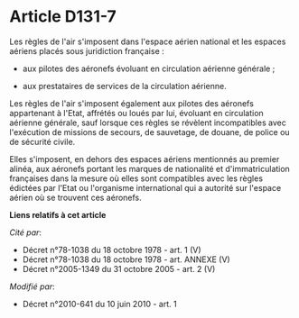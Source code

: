 # Article D131-7

Les règles de l'air s'imposent dans l'espace aérien national et les espaces aériens placés sous juridiction française : 

- aux pilotes des aéronefs évoluant en circulation aérienne générale ; 

- aux prestataires de services de la circulation aérienne. 

Les règles de l'air s'imposent également aux pilotes des aéronefs appartenant à l'Etat, affrétés ou loués par lui, évoluant
en circulation aérienne générale, sauf lorsque ces règles se révèlent incompatibles avec l'exécution de missions de secours,
de sauvetage, de douane, de police ou de sécurité civile. 

Elles s'imposent, en dehors des espaces aériens mentionnés au premier alinéa, aux aéronefs portant les marques de nationalité
et d'immatriculation françaises dans la mesure où elles sont compatibles avec les règles édictées par l'Etat ou l'organisme
international qui a autorité sur l'espace aérien où se trouvent ces aéronefs.

**Liens relatifs à cet article**

_Cité par_:

  - Décret n°78-1038 du 18 octobre 1978 - art. 1 (V)
  - Décret n°78-1038 du 18 octobre 1978 - art. ANNEXE (V)
  - Décret n°2005-1349 du 31 octobre 2005 - art. 2 (V)

_Modifié par_:

  - Décret n°2010-641 du 10 juin 2010 - art. 1
